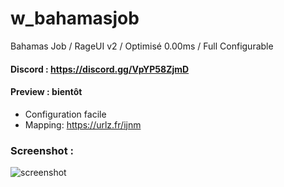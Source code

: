 # w_bahamasjob
Bahamas Job / RageUI v2 / Optimisé 0.00ms / Full Configurable

#### Discord : https://discord.gg/VpYP58ZjmD

#### Preview : bientôt

- Configuration facile
- Mapping: https://urlz.fr/ijnm

### Screenshot :

![screenshot](https://cdn.discordapp.com/attachments/658236178268684291/976545394253234216/unknown.png)
